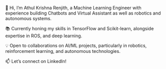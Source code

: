 👋 Hi, I’m Athul Krishna Renjith, a Machine Learning Engineer with experience building Chatbots and Virtual Assistant as well as robotics and autonomous systems.

📚 Currently honing my skills in TensorFlow and Scikit-learn, alongside expertise in ROS, and deep learning.

💡 Open to collaborations on AI/ML projects, particularly in robotics, reinforcement learning, and autonomous technologies.

📫 Let’s connect on LinkedIn!

<!---
AthulKrishnaRenjith/AthulKrishnaRenjith is a ✨ special ✨ repository because its `README.md` (this file) appears on your GitHub profile.
You can click the Preview link to take a look at your changes.
--->
